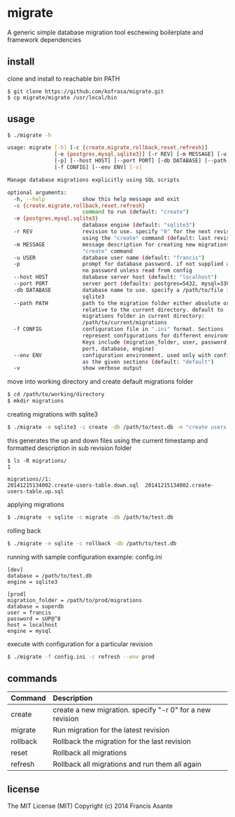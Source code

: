 # migrate

A generic simple database migration tool eschewing boilerplate and framework dependencies


## install
clone and install to reachable bin PATH
```
$ git clone https://github.com/kofrasa/migrate.git
$ cp migrate/migrate /usr/local/bin
```


## usage
```sh
$ ./migrate -h

usage: migrate [-h] [-c {create,migrate,rollback,reset,refresh}]
               [-e {postgres,mysql,sqlite3}] [-r REV] [-m MESSAGE] [-u USER]
               [-p] [--host HOST] [--port PORT] [-db DATABASE] [--path PATH]
               [-f CONFIG] [--env ENV] [-v]

Manage database migrations explicitly using SQL scripts

optional arguments:
  -h, --help            show this help message and exit
  -c {create,migrate,rollback,reset,refresh}
                        command to run (default: "create")
  -e {postgres,mysql,sqlite3}
                        database engine (default: "sqlite3")
  -r REV                revision to use. specify "0" for the next revision if
                        using the "create" command (default: last revision)
  -m MESSAGE            message description for creating new migrations with
                        "create" command
  -u USER               database user name (default: "francis")
  -p                    prompt for database password. if not supplied assumes
                        no password unless read from config
  --host HOST           database server host (default: "localhost")
  --port PORT           server port (defaults: postgres=5432, mysql=3306)
  -db DATABASE          database name to use. specify a /path/to/file if using
                        sqlite3
  --path PATH           path to the migration folder either absolute or
                        relative to the current directory. default to
                        migrations folder in current directory:
                        /path/to/current/migrations
  -f CONFIG             configuration file in ".ini" format. Sections
                        represent configurations for different environments.
                        Keys include (migration_folder, user, password, host,
                        port, database, engine)
  --env ENV             configuration environment. used only with config file
                        as the given sections (default: "default")
  -v                    show verbose output
```

move into working directory and create default migrations folder
```sh
$ cd /path/to/working/directory
$ mkdir migrations
```
creating migrations with sqlite3
```sh
$ ./migrate -e sqlite3 -c create -db /path/to/test.db -m "create users table"
```
this generates the up and down files using the current timestamp and formatted description in sub revision folder
```
$ ls -R migrations/
1

migrations//1:
20141215134002.create-users-table.down.sql	20141215134002.create-users-table.up.sql
```

applying migrations
```sh
$ ./migrate -e sqlite -c migrate -db /path/to/test.db
```

rolling back
```sh
$ ./migrate -e sqlite -c rollback -db /path/to/test.db
```

running with sample configuration example: config.ini
```
[dev]
database = /path/to/test.db
engine = sqlite3

[prod]
migration_folder = /path/to/prod/migrations
database = superdb
user = francis
password = sUP@^8
host = localhost
engine = mysql
```

execute with configuration for a particular revision
```sh
$ ./migrate -f config.ini -c refresh --env prod
```

## commands
| Command  | Description  |
| :--------| :----------- |
| create   | create a new migration. specify "-r 0" for a new revision |
| migrate  | Run migration for the latest revision  |
| rollback | Rollback the migration for the last revision |
| reset    | Rollback all migrations |
| refresh  | Rollback all migrations and run them all again |


## license
The MIT License (MIT) Copyright (c) 2014 Francis Asante


